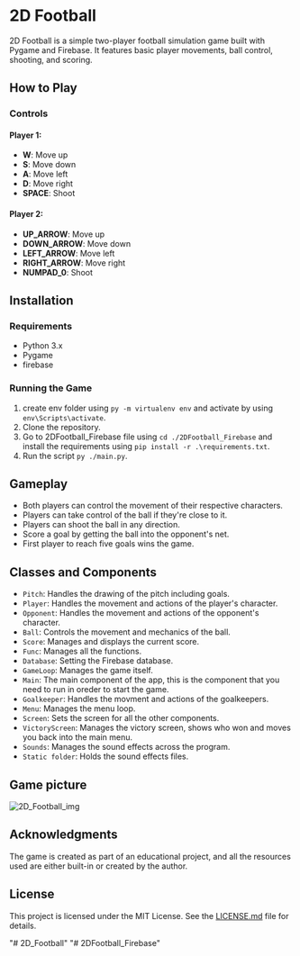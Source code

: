 # 2D Football

2D Football is a simple two-player football simulation game built with Pygame and Firebase. It features basic player movements, ball control, shooting, and scoring.

## How to Play

### Controls

#### Player 1:
- **W**: Move up
- **S**: Move down
- **A**: Move left
- **D**: Move right
- **SPACE**: Shoot

#### Player 2:
- **UP_ARROW**: Move up
- **DOWN_ARROW**: Move down
- **LEFT_ARROW**: Move left
- **RIGHT_ARROW**: Move right
- **NUMPAD_0**: Shoot

## Installation

### Requirements
- Python 3.x
- Pygame
- firebase

### Running the Game

1. create env folder using `py -m virtualenv env` and activate by using `env\Scripts\activate`.
2. Clone the repository.
3. Go to 2DFootball_Firebase file using `cd ./2DFootball_Firebase` and install the requirements using `pip install -r .\requirements.txt`.
4. Run the script `py ./main.py`.

## Gameplay

- Both players can control the movement of their respective characters.
- Players can take control of the ball if they're close to it.
- Players can shoot the ball in any direction.
- Score a goal by getting the ball into the opponent's net.
- First player to reach five goals wins the game.

## Classes and Components

- `Pitch`: Handles the drawing of the pitch including goals.
- `Player`: Handles the movement and actions of the player's character.
- `Opponent`: Handles the movement and actions of the opponent's character.
- `Ball`: Controls the movement and mechanics of the ball.
- `Score`: Manages and displays the current score.
- `Func`: Manages all the functions.
- `Database`: Setting the Firebase database.
- `GameLoop`: Manages the game itself.
- `Main`: The main component of the app, this is the component that you need to run in oreder to start the game.
- `Goalkeeper`: Handles the movment and actions of the goalkeepers.
- `Menu`: Manages the menu loop.
- `Screen`: Sets the screen for all the other components.
- `VictoryScreen`: Manages the victory screen, shows who won and moves you back into the main menu.
- `Sounds`: Manages the sound effects across the program.
- `Static folder`: Holds the sound effects files.

## Game picture
![2D_Football_img](https://github.com/ronxzone/2D_Football/blob/main/2D_Football_gh.jpg?raw=true)

## Acknowledgments

The game is created as part of an educational project, and all the resources used are either built-in or created by the author.

## License

This project is licensed under the MIT License. See the [LICENSE.md](LICENSE.md) file for details.

"# 2D_Football" "# 2DFootball_Firebase" 
